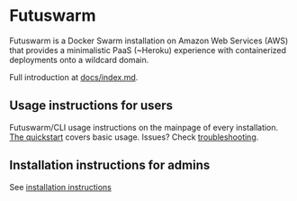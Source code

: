
# Futuswarm

Futuswarm is a Docker Swarm installation on Amazon Web Services (AWS) that provides a minimalistic PaaS (~Heroku) experience with containerized deployments onto a wildcard domain.

Full introduction at [docs/index.md](docs/index.md).

## Usage instructions for users

Futuswarm/CLI usage instructions on the mainpage of every installation. [The quickstart](quickstart.md) covers basic usage. Issues? Check [troubleshooting](troubleshooting.md).

## Installation instructions for admins

See [installation instructions](installation.md)
